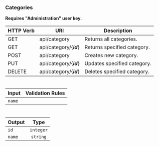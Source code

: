 ### **Categories**

**Requires "Administration" user key.**

HTTP Verb | URI                     | Description
--------- | ----------------------- | ---------------------------
GET       | api/category            | Returns all categories.
GET       | api/category/{***id***} | Returns specified category.
POST      | api/category            | Creates new category.
PUT       | api/category/{***id***} | Updates specified category.
DELETE    | api/category/{***id***} | Deletes specified category.

#
Input  | Validation Rules
------ | ----------------
`name` |

#
Output | Type      
------ | :-------: 
`id`   | `integer`
`name` | `string`